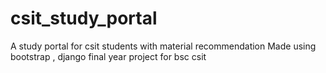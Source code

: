 # csit_study_portal
A study portal for csit students with material recommendation
Made using bootstrap , django 
final year project for bsc csit
